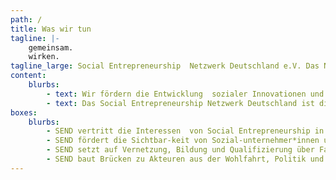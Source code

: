 ```yaml
---
path: /
title: Was wir tun
tagline: |- 
    gemeinsam.
    wirken.
tagline_large: Social Entrepreneurship  Netzwerk Deutschland e.V. Das Netzwerk für Social Entrepreneure  und Social Startups in Deutschland.
content:
    blurbs: 
        - text: Wir fördern die Entwicklung  sozialer Innovationen und  verankern unsere Ziele  in Politik und Gesellschaft!
        - text: Das Social Entrepreneurship Netzwerk Deutschland ist die Anlaufstelle für das Thema Social Entrepreneurship in Deutschland. Wir vernetzen den Sektor und geben ihm eine Stimme!
boxes: 
    blurbs:
        - SEND vertritt die Interessen  von Social Entrepreneurship in Deutschland, um die Rahmenbedingungen für Sozialunternehmer*innen zu verbessern.
        - SEND fördert die Sichtbar-keit von Sozial-unternehmer*innen und ihren Lösungen in der Öffentlichkeit.
        - SEND setzt auf Vernetzung, Bildung und Qualifizierung über Fachgruppen, Workshops und Events.
        - SEND baut Brücken zu Akteuren aus der Wohlfahrt, Politik und Wirtschaft.
---
```

